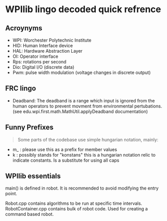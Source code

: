 # WPIlib lingo decoded quick refrence

## Acroynyms

- WPI: Worchester Polytechnic Institute
- HID: Human Interface device
- HAL: Hardware Abstraction Layer
- OI: Operator interface
- Rps: rotations per second
- Dio: Digital I/O (discrete data)
- Pwm: pulse width modulation (voltage changes in discrete output)

## FRC lingo

- Deadband: The deadband is a range which input is ignored from the human operators to prevent movment from environmental pertubations. (see edu.wpi.first.math.MathUtil.applyDeadband documentation)

## Funny Prefixes

> Some parts of the codebase use simple hungarian notation, mainly:
- m_ : please use this as a prefix for member values
- k : possibly stands for "konstans" this is a hungarian notation relic to indicate constants. Is a substitute for using all caps

## WPIlib essentials

main() is defined in robot. It is recommended to avoid modifying the entry point.

Robot.cpp contains algorithms to be run at specific time intervals. RobotContainer.cpp contains bulk of robot code. Used for creating a command based robot.
